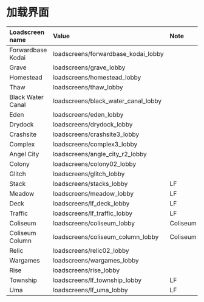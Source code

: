 # 加载界面

| Loadscreen name | Value | Note |
| :--- | :--- | :--- |
| Forwardbase Kodai | loadscreens/forwardbase\_kodai\_lobby |  |
| Grave | loadscreens/grave\_lobby |  |
| Homestead | loadscreens/homestead\_lobby |  |
| Thaw | loadscreens/thaw\_lobby |  |
| Black Water Canal | loadscreens/black\_water\_canal\_lobby |  |
| Eden | loadscreens/eden\_lobby |  |
| Drydock | loadscreens/drydock\_lobby |  |
| Crashsite | loadscreens/crashsite3\_lobby |  |
| Complex | loadscreens/complex3\_lobby |  |
| Angel City | loadscreens/angle\_city\_r2\_lobby |  |
| Colony | loadscreens/colony02\_lobby |  |
| Glitch | loadscreens/glitch\_lobby |  |
| Stack | loadscreens/stacks\_lobby | LF |
| Meadow | loadscreens/meadow\_lobby | LF |
| Deck | loadscreens/lf\_deck\_lobby | LF |
| Traffic | loadscreens/lf\_traffic\_lobby | LF |
| Coliseum | loadscreens/coliseum\_lobby | Coliseum |
| Coliseum Column | loadscreens/coliseum\_column\_lobby | Coliseum |
| Relic | loadscreens/relic02\_lobby |  |
| Wargames | loadscreens/wargames\_lobby |  |
| Rise | loadscreens/rise\_lobby |  |
| Township | loadscreens/lf\_township\_lobby | LF |
| Uma | loadscreens/lf\_uma\_lobby | LF |

